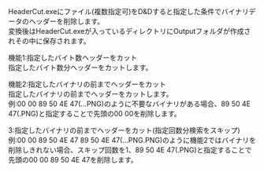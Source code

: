 HeaderCut.exeにファイル(複数指定可)をD&Dすると指定した条件でバイナリデータのヘッダーを削除します。  
変換後はHeaderCut.exeが入っているディレクトリにOutputフォルダが作成されその中に保存されます。  
  
機能1:指定したバイト数ヘッダーをカット  
指定したバイト数分ヘッダーをカットします。  
  
機能2:指定したバイナリの前までヘッダーをカット  
指定したバイナリの前までヘッダーをカットします。  
例:00 00 89 50 4E 47(...PNG)のように不要なバイナリがある場合、89 50 4E 47(.PNG)と指定することで先頭の00 00を削除します。  
  
3:指定したバイナリの前までヘッダーをカット(指定回数分検索をスキップ)  
例:00 00 89 50 4E 47 89 50 4E 47(...PNG.PNG)のように機能2ではバイナリを削除しきれない場合、スキップ回数を1、89 50 4E 47(.PNG)と指定することで先頭の00 00 89 50 4E 47を削除します。
